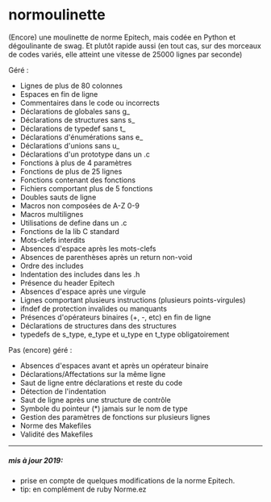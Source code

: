 # normoulinette
(Encore) une moulinette de norme Epitech, mais codée en Python et dégoulinante de swag.
Et plutôt rapide aussi (en tout cas, sur des morceaux de codes variés, elle atteint une vitesse de 25000 lignes par seconde)

Géré :
* Lignes de plus de 80 colonnes
* Espaces en fin de ligne
* Commentaires dans le code ou incorrects
* Déclarations de globales sans g_
* Déclarations de structures sans s_
* Déclarations de typedef sans t_
* Déclarations d'énumérations sans e_
* Déclarations d'unions sans u_
* Déclarations d'un prototype dans un .c
* Fonctions à plus de 4 paramètres
* Fonctions de plus de 25 lignes
* Fonctions contenant des fonctions
* Fichiers comportant plus de 5 fonctions
* Doubles sauts de ligne
* Macros non composées de A-Z 0-9
* Macros multilignes
* Utilisations de define dans un .c
* Fonctions de la lib C standard
* Mots-clefs interdits
* Absences d'espace après les mots-clefs
* Absences de parenthèses après un return non-void
* Ordre des includes
* Indentation des includes dans les .h
* Présence du header Epitech
* Absences d'espace après une virgule
* Lignes comportant plusieurs instructions (plusieurs points-virgules)
* ifndef de protection invalides ou manquants
* Présences d'opérateurs binaires (+, -, etc) en fin de ligne
* Déclarations de structures dans des structures
* typedefs de s_type, e_type et u_type en t_type obligatoirement

Pas (encore) géré :
* Absences d'espaces avant et après un opérateur binaire
* Déclarations/Affectations sur la même ligne
* Saut de ligne entre déclarations et reste du code
* Détection de l'indentation
* Saut de ligne après une structure de contrôle
* Symbole du pointeur (*) jamais sur le nom de type
* Gestion des paramètres de fonctions sur plusieurs lignes
* Norme des Makefiles
* Validité des Makefiles

---
##### mis à jour 2019:
* prise en compte de quelques modifications de la norme Epitech.
* tip: en complément de ruby Norme.ez

